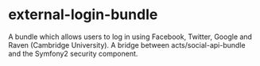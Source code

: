 external-login-bundle
=================

A bundle which allows users to log in using Facebook, Twitter, Google and Raven (Cambridge University). A bridge between acts/social-api-bundle and the Symfony2 security component.

